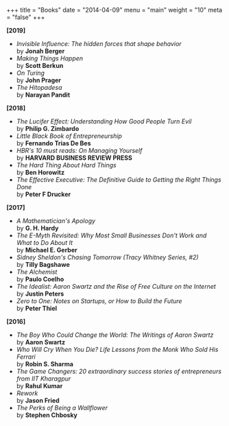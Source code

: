 +++
title = "Books"
date = "2014-04-09"
menu = "main"
weight = "10"
meta = "false"
+++

**[2019]**

+ *Invisible Influence: The hidden forces that shape behavior* <br/> by **Jonah Berger**
+ *Making Things Happen* <br/> by **Scott Berkun**
+ *On Turing* <br/> by **John Prager**
+ *The Hitopadesa* <br/> by **Narayan Pandit**

**[2018]**

+ *The Lucifer Effect: Understanding How Good People Turn Evil* <br/> by **Philip G. Zimbardo**
+ *Little Black Book of Entrepreneurship* <br/> by **Fernando Trias De Bes**
+ *HBR's 10 must reads: On Managing Yourself* <br/> by **HARVARD BUSINESS REVIEW PRESS**
+ *The Hard Thing About Hard Things* <br/> by **Ben Horowitz**
+ *The Effective Executive: The Definitive Guide to Getting the Right Things Done* <br/> by **Peter F Drucker**

**[2017]**

+ *A Mathematician's Apology* <br/> by **G. H. Hardy**
+ *The E-Myth Revisited: Why Most Small Businesses Don't Work and What to Do About It* <br/> by **Michael E. Gerber**
+ *Sidney Sheldon's Chasing Tomorrow (Tracy Whitney Series, #2)* <br/> by **Tilly Bagshawe**
+ *The Alchemist* <br/> by **Paulo Coelho**
+ *The Idealist: Aaron Swartz and the Rise of Free Culture on the Internet* <br/> by **Justin Peters**
+ *Zero to One: Notes on Startups, or How to Build the Future* <br/> by **Peter Thiel**

**[2016]**

+ *The Boy Who Could Change the World: The Writings of Aaron Swartz* <br/> by **Aaron Swartz**
+ *Who Will Cry When You Die? Life Lessons from the Monk Who Sold His Ferrari* <br/> by **Robin S. Sharma**
+ *The Game Changers: 20 extraordinary success stories of entrepreneurs from IIT Kharagpur* <br/> by **Rahul Kumar**
+ *Rework* <br/> by **Jason Fried**
+ *The Perks of Being a Wallflower* <br/> by **Stephen Chbosky**
